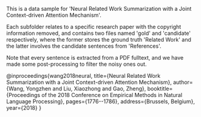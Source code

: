This is a data sample for 'Neural Related Work Summarization with a Joint Context-driven Attention Mechanism'.

Each subfolder relates to a specific research paper with the copyright information removed, and contains two files named 'gold' and 'candidate' respectively, where the former stores the ground truth 'Related Work' and the latter involves the candidate sentences from 'References'.

Note that every sentence is extracted from a PDF fulltext, and we have made some post-processing to filter the noisy ones out.

@inproceedings{wang2018neural,
  title={Neural Related Work Summarization with a Joint Context-driven Attention Mechanism},
  author={Wang, Yongzhen and Liu, Xiaozhong and Gao, Zheng},
  booktitle={Proceedings of the 2018 Conference on Empirical Methods in Natural Language Processing},
  pages={1776--1786},
  address={Brussels, Belgium},
  year={2018}
}
